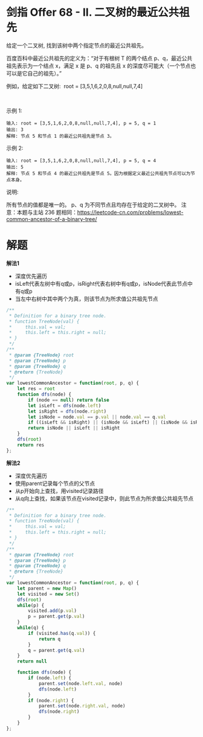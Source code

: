 # 剑指 Offer 68 - II. 二叉树的最近公共祖先
给定一个二叉树, 找到该树中两个指定节点的最近公共祖先。

百度百科中最近公共祖先的定义为：“对于有根树 T 的两个结点 p、q，最近公共祖先表示为一个结点 x，满足 x 是 p、q 的祖先且 x 的深度尽可能大（一个节点也可以是它自己的祖先）。”

例如，给定如下二叉树:  root = [3,5,1,6,2,0,8,null,null,7,4]


<img src="https://assets.leetcode-cn.com/aliyun-lc-upload/uploads/2018/12/15/binarytree.png" alt="" />
 

示例 1:
```
输入: root = [3,5,1,6,2,0,8,null,null,7,4], p = 5, q = 1
输出: 3
解释: 节点 5 和节点 1 的最近公共祖先是节点 3。
```
示例 2:
```
输入: root = [3,5,1,6,2,0,8,null,null,7,4], p = 5, q = 4
输出: 5
解释: 节点 5 和节点 4 的最近公共祖先是节点 5。因为根据定义最近公共祖先节点可以为节点本身。
```

说明:

所有节点的值都是唯一的。
p、q 为不同节点且均存在于给定的二叉树中。
注意：本题与主站 236 题相同：https://leetcode-cn.com/problems/lowest-common-ancestor-of-a-binary-tree/


# 解题
**解法1**

- 深度优先遍历
- isLeft代表左树中有q或p，isRight代表右树中有q或p，isNode代表此节点中有q或p
- 当左中右树中其中两个为真，则该节点为所求值公共祖先节点

```js
/**
 * Definition for a binary tree node.
 * function TreeNode(val) {
 *     this.val = val;
 *     this.left = this.right = null;
 * }
 */
/**
 * @param {TreeNode} root
 * @param {TreeNode} p
 * @param {TreeNode} q
 * @return {TreeNode}
 */
var lowestCommonAncestor = function(root, p, q) {
    let res = root
    function dfs(node) {
        if (node == null) return false
        let isLeft = dfs(node.left)
        let isRight = dfs(node.right)
        let isNode = node.val == p.val || node.val == q.val
        if ((isLeft && isRight) || (isNode && isLeft) || (isNode && isRight)) res = node
        return isNode || isLeft || isRight
    }
    dfs(root)
    return res
};
```

**解法2**
- 深度优先遍历
- 使用parent记录每个节点的父节点
- 从p开始向上查找，用visited记录路径
- 从q向上查找，如果该节点在visited记录中，则此节点为所求值公共祖先节点
```js
/**
 * Definition for a binary tree node.
 * function TreeNode(val) {
 *     this.val = val;
 *     this.left = this.right = null;
 * }
 */
/**
 * @param {TreeNode} root
 * @param {TreeNode} p
 * @param {TreeNode} q
 * @return {TreeNode}
 */
var lowestCommonAncestor = function(root, p, q) {
    let parent = new Map()
    let visited = new Set()
    dfs(root)
    while(p) {
        visited.add(p.val)
        p = parent.get(p.val)
    }
    while(q) {
        if (visited.has(q.val)) {
            return q
        }
        q = parent.get(q.val)
    }
    return null

    function dfs(node) {
        if (node.left) {
            parent.set(node.left.val, node)
            dfs(node.left)
        }
        if (node.right) {
            parent.set(node.right.val, node)
            dfs(node.right)
        }
    }
};
```

